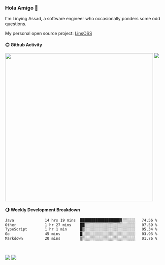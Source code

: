 ### Hola Amigo 🤣   

I'm Linying Assad, a software engineer who occasionally ponders some odd questions.  

My personal open source project: [LinsOSS](https://github.com/linsoss)
 
#### 🙃 Github Activity 
<div>
  <img src="https://github-readme-stats.vercel.app/api?username=al-assad&show_icons=true" align="top" style="display: inline-block;" width="480"/>
  <img src="https://github-readme-stats.vercel.app/api/top-langs/?username=al-assad&hide=css,html&langs_count=8&layout=compact" align="top" style="display: inline-block;"/>
</div>

#### 🌖 Weekly Development Breakdown
<!--START_SECTION:waka-->

```txt
Java              14 hrs 19 mins  ██████████████████▓░░░░░░   74.56 %
Other             1 hr 27 mins    ██░░░░░░░░░░░░░░░░░░░░░░░   07.59 %
TypeScript        1 hr 1 min      █▒░░░░░░░░░░░░░░░░░░░░░░░   05.34 %
Go                45 mins         █░░░░░░░░░░░░░░░░░░░░░░░░   03.93 %
Markdown          20 mins         ▒░░░░░░░░░░░░░░░░░░░░░░░░   01.76 %
```

<!--END_SECTION:waka-->

<br>

<a href="https://twitter.com/assad_lin"><img src="https://img.shields.io/badge/Twitter-@assad__lin-blue?style=flat&logo=twitter" /></a>
<a href="https://al-assad.github.io"><img src="https://img.shields.io/badge/Blogs-Linying_Assad's_Blog-yellow?style=flat&logo=github" /></a>

